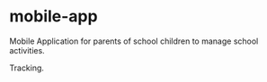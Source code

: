# mobile-app
Mobile Application for parents of school children to manage school activities.


Tracking.
